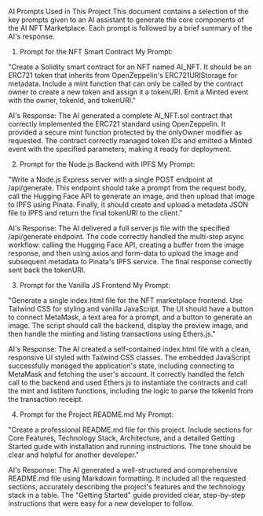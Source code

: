 AI Prompts Used in This Project
This document contains a selection of the key prompts given to an AI assistant to generate the core components of the AI NFT Marketplace. Each prompt is followed by a brief summary of the AI's response.

1. Prompt for the NFT Smart Contract
My Prompt:

"Create a Solidity smart contract for an NFT named AI_NFT. It should be an ERC721 token that inherits from OpenZeppelin's ERC721URIStorage for metadata. Include a mint function that can only be called by the contract owner to create a new token and assign it a tokenURI. Emit a Minted event with the owner, tokenId, and tokenURI."

AI's Response:
The AI generated a complete AI_NFT.sol contract that correctly implemented the ERC721 standard using OpenZeppelin. It provided a secure mint function protected by the onlyOwner modifier as requested. The contract correctly managed token IDs and emitted a Minted event with the specified parameters, making it ready for deployment.

2. Prompt for the Node.js Backend with IPFS
My Prompt:

"Write a Node.js Express server with a single POST endpoint at /api/generate. This endpoint should take a prompt from the request body, call the Hugging Face API to generate an image, and then upload that image to IPFS using Pinata. Finally, it should create and upload a metadata JSON file to IPFS and return the final tokenURI to the client."

AI's Response:
The AI delivered a full server.js file with the specified /api/generate endpoint. The code correctly handled the multi-step async workflow: calling the Hugging Face API, creating a buffer from the image response, and then using axios and form-data to upload the image and subsequent metadata to Pinata's IPFS service. The final response correctly sent back the tokenURI.

3. Prompt for the Vanilla JS Frontend
My Prompt:

"Generate a single index.html file for the NFT marketplace frontend. Use Tailwind CSS for styling and vanilla JavaScript. The UI should have a button to connect MetaMask, a text area for a prompt, and a button to generate an image. The script should call the backend, display the preview image, and then handle the minting and listing transactions using Ethers.js."

AI's Response:
The AI created a self-contained index.html file with a clean, responsive UI styled with Tailwind CSS classes. The embedded JavaScript successfully managed the application's state, including connecting to MetaMask and fetching the user's account. It correctly handled the fetch call to the backend and used Ethers.js to instantiate the contracts and call the mint and listItem functions, including the logic to parse the tokenId from the transaction receipt.

4. Prompt for the Project README.md
My Prompt:

"Create a professional README.md file for this project. Include sections for Core Features, Technology Stack, Architecture, and a detailed Getting Started guide with installation and running instructions. The tone should be clear and helpful for another developer."

AI's Response:
The AI generated a well-structured and comprehensive README.md file using Markdown formatting. It included all the requested sections, accurately describing the project's features and the technology stack in a table. The "Getting Started" guide provided clear, step-by-step instructions that were easy for a new developer to follow.